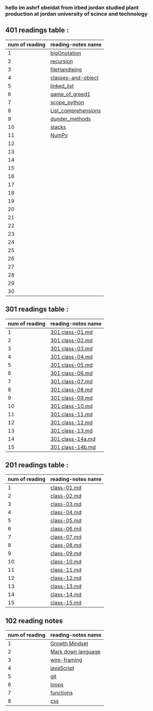 


### hello im ashrf obeidat from irbed jordan studied plant production at jordan university of scince and technology
## 401 readings table :


|num of reading|  reading-notes name|
|--------------|----------------------|
| 1    | [bigOnotation](https://ashrf288.github.io/Reading-notes/401Readings/big0notation)|
|2     |  [recursion](https://ashrf288.github.io/Reading-notes/401Readings/recurasion)|
| 3    |  [fileHandleing](https://ashrf288.github.io/Reading-notes/401Readings/fileHandleing)|
|4     | [classes-and-object](https://ashrf288.github.io/Reading-notes/401Readings/classes-and-object)|
| 5    |[linked_list](https://ashrf288.github.io/Reading-notes/401Readings/linkedList) |
|6     | [game_of_greed1](https://ashrf288.github.io/Reading-notes/401Readings/game_of_greed1)|
| 7    |  [scope_python](https://ashrf288.github.io/Reading-notes/401Readings/scope_python)   |
|8     | [List_comprehensions](https://ashrf288.github.io/Reading-notes/401Readings/List_comprehensions) |
| 9    | [dunder_methods](https://ashrf288.github.io/Reading-notes/401Readings/dunder_methods)|
|10     | [stacks](https://ashrf288.github.io/Reading-notes/401Readings/stacks) |
| 11    | [NumPy](https://ashrf288.github.io/Reading-notes/401Readings/NumPy)|
|12     | |
| 13    |  |
|14     |   |
| 15    | |
| 16    | |
|17     |  |
| 18    |  |
|19     | |
| 20    ||
|21     | |
|22    |     |
|23     | |
| 24    | |
|25     |  |
| 26    | |
|27     | |
| 28    |  |
|29     |   |
| 30    | |

## 301 readings table :


|num of reading|  reading-notes name|
|--------------|----------------------|
| 1    | [301 class-01.md](https://ashrf288.github.io/Reading-notes/301Readings/class-01) |
|2     |  [301 class-02.md](https://ashrf288.github.io/Reading-notes/301Readings/class-02) |
| 3    | [301 class-03.md](https://ashrf288.github.io/Reading-notes/301Readings/class-03)  |
|4     | [301 class-04.md](https://ashrf288.github.io/Reading-notes/301Readings/class-04) |
| 5    | [301 class-05.md](https://ashrf288.github.io/Reading-notes/301Readings/class-05)|
|6     | [301 class-06.md](https://ashrf288.github.io/Reading-notes/301Readings/class-06) |
| 7    |    [301 class-07.md](https://ashrf288.github.io/Reading-notes/301Readings/class-07)  |
|8     |  [301 class-08.md](https://ashrf288.github.io/Reading-notes/301Readings/class-08)|
| 9    | [301 class-09.md](https://ashrf288.github.io/Reading-notes/301Readings/class-09) |
|10     |  [301 class-10.md](https://ashrf288.github.io/Reading-notes/301Readings/class-10) |
| 11    | [301 class-11.md](https://ashrf288.github.io/Reading-notes/301Readings/class-11) |
|12     | [301 class-12.md](https://ashrf288.github.io/Reading-notes/301Readings/class-12) |
| 13    |  [301 class-13.md](https://ashrf288.github.io/Reading-notes/301Readings/class-13) |
|14     |   [301 class-14a.md](https://ashrf288.github.io/Reading-notes/301Readings/class-14) |
| 15    |  [301 class-14b.md]()|

## 201 readings table :


|num of reading|  reading-notes name|
|--------------|----------------------|
| 1    | [class-01.md](https://ashrf288.github.io/Reading-notes/class-01) |
|2     |  [class-02.md](https://ashrf288.github.io/Reading-notes/class-02) |
| 3    | [class-03.md](https://ashrf288.github.io/Reading-notes/class-03)  |
|4     | [class-04.md](https://ashrf288.github.io/Reading-notes/class-04) |
| 5    | [class-05.md](https://ashrf288.github.io/Reading-notes/class-05)|
|6     | [class-06.md](https://ashrf288.github.io/Reading-notes/class-06) |
| 7    |    [class-07.md](https://ashrf288.github.io/Reading-notes/class-07)  |
|8     |  [class-08.md](https://ashrf288.github.io/Reading-notes/class-08)|
| 9    | [class-09.md](https://ashrf288.github.io/Reading-notes/class-09) |
|10     |  [class-10.md](https://ashrf288.github.io/Reading-notes/class-10) |
| 11    | [class-11.md](https://ashrf288.github.io/Reading-notes/class-11) |
|12     | [class-12.md](https://ashrf288.github.io/Reading-notes/class-12) |
| 13    |  [class-13.md](https://ashrf288.github.io/Reading-notes/class-13) |
|14     |   [class-14.md](https://ashrf288.github.io/Reading-notes/class-14) |
| 15    |  [class-15.md](https://ashrf288.github.io/Reading-notes/class-15)|



## 102 reading notes

|num of reading|  reading-notes name|
|--------------|----------------------|
| 1    |  [ Growth Mindset ](https://ashrf288.github.io/Reading-notes/grwoth-mindset)  |
|2     | [Mark down language](https://ashrf288.github.io/Reading-notes/markDown-language)  |
| 3    |[wire-framing](https://ashrf288.github.io/Reading-notes/wire-framing) |
|4     |  [javaScript](https://ashrf288.github.io/Reading-notes/java-script) |
| 5    | [git](https://ashrf288.github.io/Reading-notes/Git) |
|6     | [loops](https://ashrf288.github.io/Reading-notes/loops)  |
| 7    |  [functions](https://ashrf288.github.io/Reading-notes/functions) |
|8     | [css](https://ashrf288.github.io/Reading-notes/css) |






